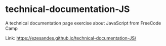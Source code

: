 # technical-documentation-JS
A technical documentation page exercise about JavaScript from FreeCode Camp

Link: https://ezesandes.github.io/technical-documentation-JS/
